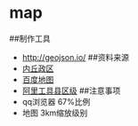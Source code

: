 # map
##制作工具
- http://geojson.io/
##资料来源
- [内丘政区](http://www.hbnq.gov.cn/page-index-id-147.html)
- [百度地图](https://map.baidu.com/)
- [阿里工具县区级](http://datav.aliyun.com/tools/atlas/)
##注意事项
- qq浏览器 67%比例
- 地图 3km缩放级别